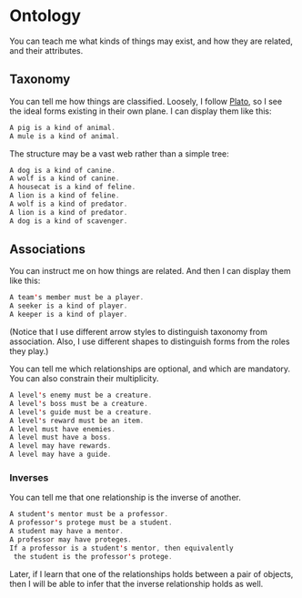 # Ontology

You can teach me what kinds of things may exist, and how they are
related, and their attributes.

## Taxonomy

You can tell me how things are classified.  Loosely, I follow
[Plato](https://en.wikipedia.org/wiki/Theory_of_forms), so I see the
ideal forms existing in their own plane.  I can display them like
this:

```scala mdoc:renderBelief:assets/taxonomy.png
A pig is a kind of animal.
A mule is a kind of animal.
```

The structure may be a vast web rather than a simple tree:

```scala mdoc:renderBelief:assets/hypernyms.png
A dog is a kind of canine.
A wolf is a kind of canine.
A housecat is a kind of feline.
A lion is a kind of feline.
A wolf is a kind of predator.
A lion is a kind of predator.
A dog is a kind of scavenger.
```

## Associations

You can instruct me on how things are related.  And then I can display
them like this:

```scala mdoc:renderBelief:assets/assoc.png
A team's member must be a player.
A seeker is a kind of player.
A keeper is a kind of player.
```

(Notice that I use different arrow styles to distinguish taxonomy from
association.  Also, I use different shapes to distinguish forms from the
roles they play.)

You can tell me which relationships are optional, and which are
mandatory.  You can also constrain their multiplicity.

```scala mdoc:renderBelief:assets/constraints.png
A level's enemy must be a creature.
A level's boss must be a creature.
A level's guide must be a creature.
A level's reward must be an item.
A level must have enemies.
A level must have a boss.
A level may have rewards.
A level may have a guide.
```

### Inverses

You can tell me that one relationship is the inverse of another.

```scala mdoc:renderBelief:assets/inverses.png
A student's mentor must be a professor.
A professor's protege must be a student.
A student may have a mentor.
A professor may have proteges.
If a professor is a student's mentor, then equivalently
 the student is the professor's protege.
```

Later, if I learn that one of the relationships holds between a pair
of objects, then I will be able to infer that the inverse relationship
holds as well.

